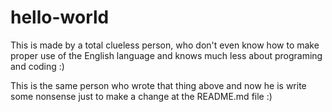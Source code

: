 # hello-world
This is made by a total clueless person, who don't even know how to make proper use of the English language and knows much less about programing and coding :)

This is the same person who wrote that thing above and now he is write some nonsense just to make a change at the README.md file :)
